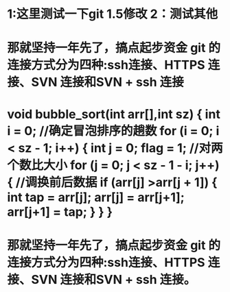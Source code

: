 1:这里测试一下git
1.5修改
2：测试其他
==============================
那就坚持一年先了，搞点起步资金
git 的连接方式分为四种:ssh连接、HTTPS 连接、SVN 连接和SVN + ssh 连接
=============================

void bubble_sort(int arr[],int sz)
{
int i = 0;
//确定冒泡排序的趟数
for (i = 0; i < sz - 1; i++)
{
int j = 0;
flag = 1;
//对两个数比大小
for (j = 0; j < sz - 1 - i; j++)
{
//调换前后数据
if (arr[j] >arr[j + 1])
{
int tap = arr[j];
arr[j] = arr[j+1];
arr[j+1] = tap;
}
}
}
==============================
那就坚持一年先了，搞点起步资金
git 的连接方式分为四种:ssh连接、HTTPS 连接、SVN 连接和SVN + ssh 连接。
=============================
